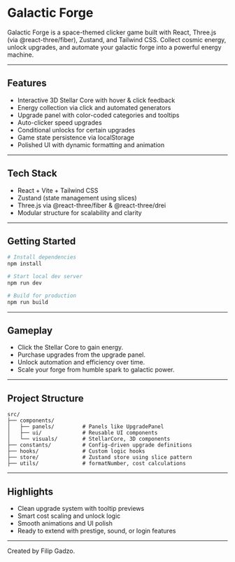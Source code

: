 # Galactic Forge

Galactic Forge is a space-themed clicker game built with React, Three.js (via @react-three/fiber), Zustand, and Tailwind CSS. Collect cosmic energy, unlock upgrades, and automate your galactic forge into a powerful energy machine.

---

## Features

- Interactive 3D Stellar Core with hover & click feedback
- Energy collection via click and automated generators
- Upgrade panel with color-coded categories and tooltips
- Auto-clicker speed upgrades
- Conditional unlocks for certain upgrades
- Game state persistence via localStorage
- Polished UI with dynamic formatting and animation

---

## Tech Stack

- React + Vite + Tailwind CSS
- Zustand (state management using slices)
- Three.js via @react-three/fiber & @react-three/drei
- Modular structure for scalability and clarity

---

## Getting Started

```bash
# Install dependencies
npm install

# Start local dev server
npm run dev

# Build for production
npm run build
```

---

## Gameplay

- Click the Stellar Core to gain energy.
- Purchase upgrades from the upgrade panel.
- Unlock automation and efficiency over time.
- Scale your forge from humble spark to galactic power.

---

## Project Structure

```
src/
├── components/
│   ├── panels/         # Panels like UpgradePanel
│   ├── ui/             # Reusable UI components
│   └── visuals/        # StellarCore, 3D components
├── constants/          # Config-driven upgrade definitions
├── hooks/              # Custom logic hooks
├── store/              # Zustand store using slice pattern
├── utils/              # formatNumber, cost calculations
```

---

## Highlights

- Clean upgrade system with tooltip previews
- Smart cost scaling and unlock logic
- Smooth animations and UI polish
- Ready to extend with prestige, sound, or login features

---

Created by Filip Gadzo.
